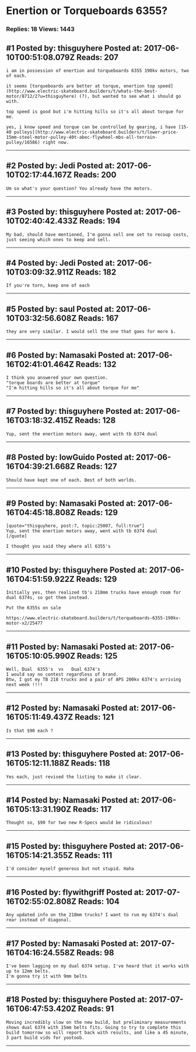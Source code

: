 # Enertion or Torqueboards 6355?

### Replies: 18 Views: 1443

## \#1 Posted by: thisguyhere Posted at: 2017-06-10T00:51:08.079Z Reads: 207

```
i am in possession of enertion and torqueboards 6355 190kv motors, two of each.

it seems [torqueboards are better at torque, enertion top speed](http://www.electric-skateboard.builders/t/whats-the-best-motor/8712/2?u=thisguyhere) (?), but wanted to see what i should go with.

top speed is good but i'm hitting hills so it's all about torque for me.

yes, i know speed and torque can be controlled by gearing, i have [15-40 pulleys](http://www.electric-skateboard.builders/t/lower-price-15mm-steel-motor-pulley-40t-abec-flywheel-mbs-all-terrain-pulley/16586) right now.
```

---
## \#2 Posted by: Jedi Posted at: 2017-06-10T02:17:44.167Z Reads: 200

```
Um so what's your question? You already have the motors.
```

---
## \#3 Posted by: thisguyhere Posted at: 2017-06-10T02:40:42.433Z Reads: 194

```
My bad, should have mentioned, I'm gonna sell one set to recoup costs, just seeing which ones to keep and sell.
```

---
## \#4 Posted by: Jedi Posted at: 2017-06-10T03:09:32.911Z Reads: 182

```
If you're torn, keep one of each
```

---
## \#5 Posted by: saul Posted at: 2017-06-10T03:32:56.608Z Reads: 167

```
they are very similar. I would sell the one that goes for more $.
```

---
## \#6 Posted by: Namasaki Posted at: 2017-06-16T02:41:01.464Z Reads: 132

```
I think you answered your own question.
"torque boards are better at torque"
"I'm hitting hills so it's all about torque for me"
```

---
## \#7 Posted by: thisguyhere Posted at: 2017-06-16T03:18:32.415Z Reads: 128

```
Yup, sent the enertion motors away, went with tb 6374 dual
```

---
## \#8 Posted by: lowGuido Posted at: 2017-06-16T04:39:21.668Z Reads: 127

```
Should have kept one of each. Best of both worlds.
```

---
## \#9 Posted by: Namasaki Posted at: 2017-06-16T04:45:18.808Z Reads: 129

```
[quote="thisguyhere, post:7, topic:25007, full:true"]
Yup, sent the enertion motors away, went with tb 6374 dual
[/quote]

I thought you said they where all 6355's
```

---
## \#10 Posted by: thisguyhere Posted at: 2017-06-16T04:51:59.922Z Reads: 129

```
Initially yes, then realized tb's 218mm trucks have enough room for dual 6374s, so got them instead. 

Put the 6355s on sale

https://www.electric-skateboard.builders/t/torqueboards-6355-190kv-motor-x2/25477
```

---
## \#11 Posted by: Namasaki Posted at: 2017-06-16T05:10:05.990Z Reads: 125

```
Well, Dual  6355's  vs   Dual 6374's  
I would say no contest regardless of brand.
Btw, I got my TB 218 trucks and a pair of APS 200kv 6374's arriving next week !!!!
```

---
## \#12 Posted by: Namasaki Posted at: 2017-06-16T05:11:49.437Z Reads: 121

```
Is that $90 each ?
```

---
## \#13 Posted by: thisguyhere Posted at: 2017-06-16T05:12:11.188Z Reads: 118

```
Yes each, just revised the listing to make it clear.
```

---
## \#14 Posted by: Namasaki Posted at: 2017-06-16T05:13:31.190Z Reads: 117

```
Thought so, $90 for two new R-Specs would be ridiculous!
```

---
## \#15 Posted by: thisguyhere Posted at: 2017-06-16T05:14:21.355Z Reads: 111

```
I'd consider myself generous but not stupid. Haha
```

---
## \#16 Posted by: flywithgriff Posted at: 2017-07-16T02:55:02.808Z Reads: 104

```
Any updated info on the 218mm trucks? I want to run my 6374's dual rear instead of diagonal.
```

---
## \#17 Posted by: Namasaki Posted at: 2017-07-16T04:16:24.558Z Reads: 98

```
I've been lagging on my dual 6374 setup. I've heard that it works with up to 12mm belts.
I'm gonna try it with 9mm belts
```

---
## \#18 Posted by: thisguyhere Posted at: 2017-07-16T06:47:53.420Z Reads: 91

```
Moving incredibly slow on the new build, but preliminary measurements shows dual 6374 with 15mm belts fits. Going to try to complete this build tomorrow so will report back with results, and like a 45 minute, 3 part build vids for yootoob.
```

---
